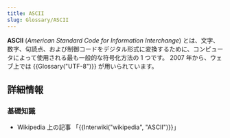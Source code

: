 ```yaml
---
title: ASCII
slug: Glossary/ASCII
---
```

**ASCII** (_American Standard Code for Information Interchange_) とは、文字、数字、句読点、および制御コードをデジタル形式に変換するために、コンピュータによって使用される最も一般的な符号化方法の 1 つです。 2007 年から、ウェブ上では {{Glossary("UTF-8")}} が用いられています。

## 詳細情報

### 基礎知識

- Wikipedia 上の記事 「{{Interwiki("wikipedia", "ASCII")}}」

